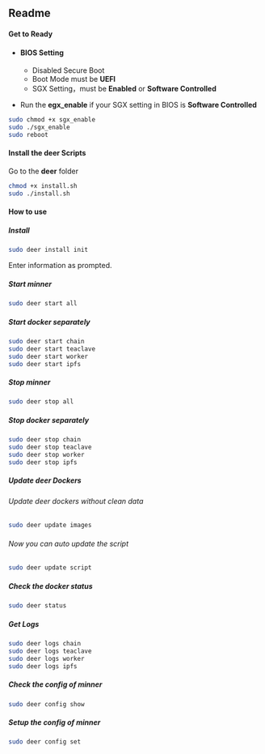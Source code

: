 ## Readme

#### Get to Ready

-   #### BIOS Setting

    -   Disabled Secure Boot
    -   Boot Mode must be **UEFI**
    -   SGX Setting，must be **Enabled** or **Software Controlled**

-   Run the **egx_enable** if your SGX setting in BIOS is  **Software Controlled**

```bash
sudo chmod +x sgx_enable
sudo ./sgx_enable
sudo reboot
```

#### Install the deer Scripts

Go to the **deer** folder

```bash
chmod +x install.sh
sudo ./install.sh
```

#### How to use

##### Install

```bash
sudo deer install init
```
Enter information as prompted.

##### Start minner
```bash
sudo deer start all
```
##### Start docker separately
```bash
sudo deer start chain
sudo deer start teaclave
sudo deer start worker
sudo deer start ipfs
```

##### Stop minner
```bash
sudo deer stop all
```
##### Stop docker separately
```bash
sudo deer stop chain
sudo deer stop teaclave
sudo deer stop worker
sudo deer stop ipfs
```

##### Update deer Dockers

###### Update deer dockers without clean data

```bash
sudo deer update images
```
###### Now you can auto update the script 

```bash
sudo deer update script
```

##### Check the docker status

```bash
sudo deer status
```

##### Get Logs

```bash
sudo deer logs chain
sudo deer logs teaclave
sudo deer logs worker
sudo deer logs ipfs
```

##### Check the config of minner


```bash
sudo deer config show
```
##### Setup the config of minner

```bash
sudo deer config set
```